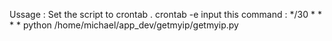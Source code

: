 Ussage :
Set the script to crontab .
crontab -e
input this command :
*/30 * * * *	python /home/michael/app_dev/getmyip/getmyip.py


